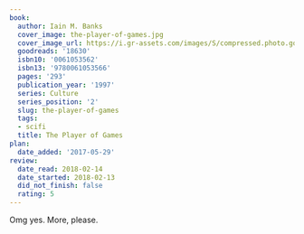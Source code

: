 ```yaml
---
book:
  author: Iain M. Banks
  cover_image: the-player-of-games.jpg
  cover_image_url: https://i.gr-assets.com/images/S/compressed.photo.goodreads.com/books/1386922873l/18630.jpg
  goodreads: '18630'
  isbn10: '0061053562'
  isbn13: '9780061053566'
  pages: '293'
  publication_year: '1997'
  series: Culture
  series_position: '2'
  slug: the-player-of-games
  tags:
  - scifi
  title: The Player of Games
plan:
  date_added: '2017-05-29'
review:
  date_read: 2018-02-14
  date_started: 2018-02-13
  did_not_finish: false
  rating: 5
---
```


Omg yes. More, please.
